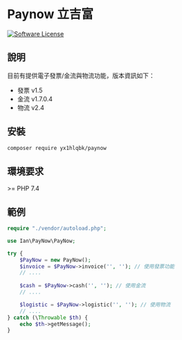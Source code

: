 # Paynow 立吉富

[![Software License](https://img.shields.io/badge/license-MIT-brightgreen.svg?style=flat-square)](LICENSE)

## 說明

目前有提供電子發票/金流與物流功能，版本資訊如下：

- 發票 v1.5
- 金流 v1.7.0.4
- 物流 v2.4
<!-- - 物流 -->

## 安裝

```bash
composer require yx1hlqbk/paynow
```

## 環境要求

\>= PHP 7.4

## 範例

```php
require "./vendor/autoload.php";

use Ian\PayNow\PayNow;

try {
    $PayNow = new PayNow();
    $invoice = $PayNow->invoice('', ''); // 使用發票功能
    // ....
    
    $cash = $PayNow->cash('', ''); // 使用金流
    // ....

    $logistic = $PayNow->logistic('', ''); // 使用物流
    // ....
} catch (\Throwable $th) {
    echo $th->getMessage();
}
```
